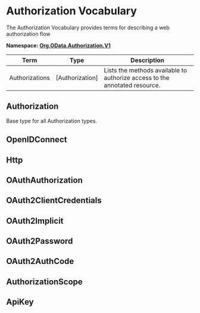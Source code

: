 # Authorization Vocabulary

The Authorization Vocabulary provides terms for describing a web authorization flow

**Namespace: [Org.OData.Authorization.V1](Org.OData.Authorization.V1.xml)**

Term|Type|Description
----|----|-----------
Authorizations|\[Authorization\]|Lists the methods available to authorize access to the annotated resource.


## <a name="Authorization"></a>Authorization

Base type for all Authorization types.
## <a name="OpenIDConnect"></a>OpenIDConnect


## <a name="Http"></a>Http


## <a name="OAuthAuthorization"></a>OAuthAuthorization


## <a name="OAuth2ClientCredentials"></a>OAuth2ClientCredentials


## <a name="OAuth2Implicit"></a>OAuth2Implicit


## <a name="OAuth2Password"></a>OAuth2Password


## <a name="OAuth2AuthCode"></a>OAuth2AuthCode


## <a name="AuthorizationScope"></a>AuthorizationScope


## <a name="ApiKey"></a>ApiKey

